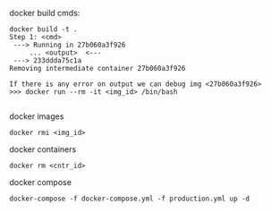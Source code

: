 docker build cmds:
```
docker build -t .
Step 1: <cmd>
 ---> Running in 27b060a3f926
     ... <output>  <---
 ---> 233ddda75c1a
Removing intermediate container 27b060a3f926

If there is any error on output we can debug img <27b060a3f926>
>>> docker run --rm -it <img_id> /bin/bash


```

docker images
```
docker rmi <img_id>
```
docker containers
```
docker rm <cntr_id>
```


docker compose
```
docker-compose -f docker-compose.yml -f production.yml up -d
```
